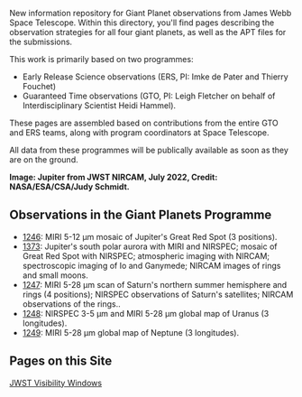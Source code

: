 New information repository for Giant Planet observations from James Webb Space Telescope.  Within this directory, you'll find pages describing the observation strategies for all four giant planets, as well as the APT files for the submissions.

This work is primarily based on two programmes:
* Early Release Science observations (ERS, PI: Imke de Pater and Thierry Fouchet)
* Guaranteed Time observations (GTO, PI: Leigh Fletcher on behalf of Interdisciplinary Scientist Heidi Hammel).

These pages are assembled based on contributions from the entire GTO and ERS teams, along with program coordinators at Space Telescope.

All data from these programmes will be publically available as soon as they are on the ground.

**Image:  Jupiter from JWST NIRCAM, July 2022, Credit: NASA/ESA/CSA/Judy Schmidt.**

## Observations in the Giant Planets Programme

* [1246](http://www.stsci.edu/jwst/observing-programs/program-information?id=1246): MIRI 5-12 µm mosaic of Jupiter's Great Red Spot (3 positions).
* [1373](http://www.stsci.edu/jwst/observing-programs/program-information?id=1373): Jupiter's south polar aurora with MIRI and NIRSPEC; mosaic of Great Red Spot with NIRSPEC; atmospheric imaging with NIRCAM; spectroscopic imaging of Io and Ganymede; NIRCAM images of rings and small moons.
* [1247](http://www.stsci.edu/jwst/observing-programs/program-information?id=1247): MIRI 5-28 µm scan of Saturn's northern summer hemisphere and rings (4 positions); NIRSPEC observations of Saturn's satellites; NIRCAM observations of the rings..
* [1248](http://www.stsci.edu/jwst/observing-programs/program-information?id=1248): NIRSPEC 3-5 µm and MIRI 5-28 µm global map of Uranus (3 longitudes).
* [1249](http://www.stsci.edu/jwst/observing-programs/program-information?id=1249): MIRI 5-28 µm global map of Neptune (3 longitudes).

## Pages on this Site

[JWST Visibility Windows](visibility_windows.md)
